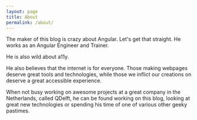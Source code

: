 ```yaml
---
layout: page
title: About
permalink: /about/
---
```

The maker of this blog is crazy about Angular. Let's get that straight. He works as an Angular Engineer and Trainer.

He is also wild about a11y.

He also believes that the internet is for everyone. Those making webpages deserve great tools and technologies, while those
we inflict our creations on deserve a great accessible experience.

When not busy working on awesome projects at a great company in the Netherlands, called QDelft, he can be found working
on this blog, looking at great new technologies or spending his time of one of various other geeky pastimes.
